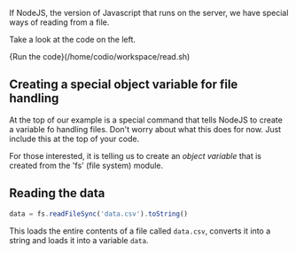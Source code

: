 If NodeJS, the version of Javascript that runs on the server, we have special ways of reading from a file.

Take a look at the code on the left.

{Run the code}(/home/codio/workspace/read.sh)

## Creating a special object variable for file handling
At the top of our example is a special command that tells NodeJS to create a variable fo handling files. Don't worry about what this does for now. Just include this at the top of your code.

For those interested, it is telling us to create an *object variable* that is created from the 'fs' (file system) module.

## Reading the data
```javascript
data = fs.readFileSync('data.csv').toString()
```

This loads the entire contents of a file called `data.csv`, converts it into a string and loads it into a variable `data`.

